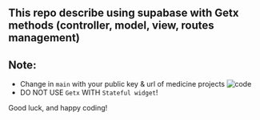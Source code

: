 ## This repo describe using supabase with Getx methods (controller, model, view, routes management)

## Note:
- Change in `main` with your public key & url of medicine projects
![code](https://github.com/user-attachments/assets/eab5531d-967a-4126-9c9c-dd8fa480e648)
- DO NOT USE `Getx` WITH `Stateful widget`!

Good luck, and happy coding!
